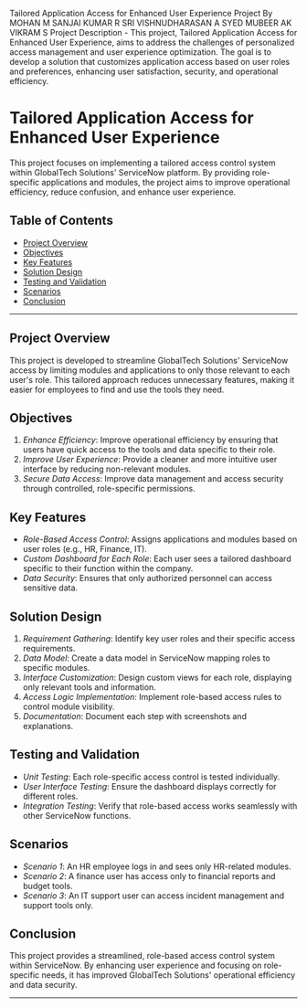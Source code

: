 Tailored Application Access for Enhanced User Experience
Project By
     MOHAN M
     SANJAI KUMAR R 
     SRI VISHNUDHARASAN A
     SYED MUBEER AK
     VIKRAM S
Project Description -
     This project, Tailored Application Access for Enhanced User Experience, aims to address the challenges of personalized access management and user experience optimization. The goal is to develop a solution that customizes application access based on user roles and preferences, enhancing user satisfaction, security, and operational efficiency.
# Tailored Application Access for Enhanced User Experience

This project focuses on implementing a tailored access control system within GlobalTech Solutions' ServiceNow platform. By providing role-specific applications and modules, the project aims to improve operational efficiency, reduce confusion, and enhance user experience.

## Table of Contents
- [Project Overview](#project-overview)
- [Objectives](#objectives)
- [Key Features](#key-features)
- [Solution Design](#solution-design)
- [Testing and Validation](#testing-and-validation)
- [Scenarios](#scenarios)
- [Conclusion](#conclusion)

---

## Project Overview
This project is developed to streamline GlobalTech Solutions' ServiceNow access by limiting modules and applications to only those relevant to each user's role. This tailored approach reduces unnecessary features, making it easier for employees to find and use the tools they need.

## Objectives
1. *Enhance Efficiency*: Improve operational efficiency by ensuring that users have quick access to the tools and data specific to their role.
2. *Improve User Experience*: Provide a cleaner and more intuitive user interface by reducing non-relevant modules.
3. *Secure Data Access*: Improve data management and access security through controlled, role-specific permissions.

## Key Features
- *Role-Based Access Control*: Assigns applications and modules based on user roles (e.g., HR, Finance, IT).
- *Custom Dashboard for Each Role*: Each user sees a tailored dashboard specific to their function within the company.
- *Data Security*: Ensures that only authorized personnel can access sensitive data.

## Solution Design
1. *Requirement Gathering*: Identify key user roles and their specific access requirements.
2. *Data Model*: Create a data model in ServiceNow mapping roles to specific modules.
3. *Interface Customization*: Design custom views for each role, displaying only relevant tools and information.
4. *Access Logic Implementation*: Implement role-based access rules to control module visibility.
5. *Documentation*: Document each step with screenshots and explanations.

## Testing and Validation
- *Unit Testing*: Each role-specific access control is tested individually.
- *User Interface Testing*: Ensure the dashboard displays correctly for different roles.
- *Integration Testing*: Verify that role-based access works seamlessly with other ServiceNow functions.

## Scenarios
- *Scenario 1*: An HR employee logs in and sees only HR-related modules.
- *Scenario 2*: A finance user has access only to financial reports and budget tools.
- *Scenario 3*: An IT support user can access incident management and support tools only.

## Conclusion
This project provides a streamlined, role-based access control system within ServiceNow. By enhancing user experience and focusing on role-specific needs, it has improved GlobalTech Solutions' operational efficiency and data security.
______________________
